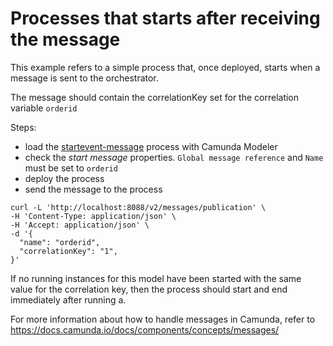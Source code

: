 # Processes that starts after receiving the message

This example refers to a simple process that, once deployed, starts when a message is sent to the orchestrator.

The message should contain the correlationKey set for the correlation variable `orderid`

Steps:
- load the [startevent-message](./startevent-message.bpmn) process with Camunda Modeler
- check the *start message* properties. `Global message reference` and `Name` must be set to `orderid`
- deploy the process
- send the message to the process 

```
curl -L 'http://localhost:8088/v2/messages/publication' \
-H 'Content-Type: application/json' \
-H 'Accept: application/json' \
-d '{
  "name": "orderid",
  "correlationKey": "1",
}'
```

If no running instances for this model have been started with the same value for the correlation key, then the process should start and end immediately after running a.


For more information about how to handle messages in Camunda, refer to https://docs.camunda.io/docs/components/concepts/messages/
